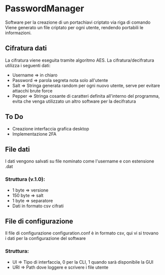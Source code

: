 # PasswordManager
Software per la creazione di un portachiavi criptato via riga di comando
Viene generato un file criptato per ogni utente, rendendo portabili le informazioni.
## Cifratura dati
La cifratura viene eseguita tramite algoritmo AES.
La cifratura/decifratura utilizza i seguenti dati:
- Username => in chiaro
- Password => parola segreta nota solo all'utente
- Salt => Stringa generata random per ogni nuovo utente, serve per evitare attacchi brute force
- Pepper => Stringa cosante di caratteri definita all'interno del programma, evita che venga utilizzato un altro software per la decifratura

## To Do
- Creazione interfaccia grafica desktop
- Implementazione 2FA

## File dati
I dati vengono salvati su file nominato come l'username e con estensione .dat
### Struttura (v.1.0):
- 1 byte => versione
- 150 byte => salt
- 1 byte => separatore
- Dati in formato csv cifrati

## File di configurazione
Il file di configurazione configuration.conf è in formato csv, qui vi si trovano i dati per la configurazione del software
### Struttura:
- UI => Tipo di interfaccia, 0 per la CLI, 1 quando sarà disponibile la GUI
- URI => Path dove loggere e scrivere i file utente

